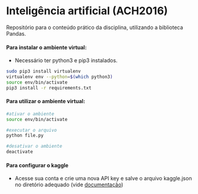 # Inteligência artificial (ACH2016)

Repositório para o conteúdo prático da disciplina, utilizando a biblioteca Pandas.

#### Para instalar o ambiente virtual:
*  Necessário ter python3 e pip3 instalados.
```bash
sudo pip3 install virtualenv
virtualenv env --python=$(which python3)
source env/bin/activate
pip3 install -r requirements.txt
```
#### Para utilizar o ambiente virtual:
```bash
#ativar o ambiente
source env/bin/activate

#executar o arquivo
python file.py

#desativar o ambiente
deactivate
```

#### Para configurar o kaggle
- Acesse sua conta e crie uma nova API key e salve o arquivo kaggle.json no diretório adequado (vide [documentação](https://github.com/Kaggle/kaggle-api#api-credentials))

